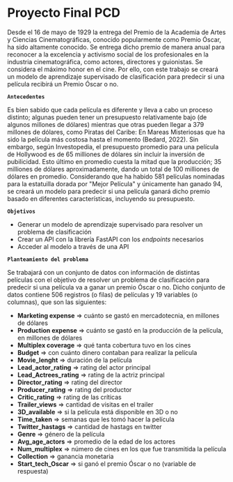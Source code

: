 # Proyecto Final PCD
Desde el 16 de mayo de 1929 la entrega del Premio de la Academia de Artes y Ciencias Cinematográficas, conocido popularmente como Premio Óscar, ha sido altamente conocido. Se entrega dicho premio de manera anual para reconocer a la excelencia y activismo social de los profesionales en la industria cinematográfica, como actores, directores y guionistas. Se considera el máximo honor en el cine. Por ello, con este trabajo se creará un modelo de aprendizaje supervisado de clasificación para predecir si una película recibirá un Premio Óscar o no.


**`Antecedentes`**

Es bien sabido que cada película es diferente y lleva a cabo un proceso distinto; algunas pueden tener un presupuesto relativamente bajo (de algunos millones de dólares) mientras que otras pueden llegar a $379$ millones de dólares, como Piratas del Caribe: En Mareas Misteriosas que ha sido la película más costosa hasta el momento (Bedard, 2022). Sin embargo, según Investopedia, el presupuesto promedio para una película de Hollywood es de $65$ milliones de dólares sin incluir la inversión de pubilicidad. Esto último en promedio cuesta la mitad que la producción; $35$ milliones de dólares aproximadamente, dando un total de $100$ milliones de dólares en promedio. Considerando que ha habido $581$ películas nominadas para la estatuilla dorada por "Mejor Película" y únicamente han ganado $94$, se creará un modelo para predecir si una película ganará dicho premio basado en diferentes características, incluyendo su presupuesto.

**`Objetivos`**
+ Generar un modelo de aprendizaje supervisado para resolver un problema de clasificación
+ Crear un API con la librería FastAPI con los *endpoints* necesarios
+ Acceder al modelo a través de una API

**`Planteamiento del problema`**

Se trabajará con un conjunto de datos con información de distintas películas con el objetivo de resolver un problema de clasificación para predecir si una película va a ganar un premio Óscar o no. Dicho conjunto de datos contiene $506$ registros (o filas) de películas y $19$ variables (o columnas), que son las siguientes:
+ **Marketing expense** $\Rightarrow$ cuánto se gastó en mercadotecnia, en millones de dólares
+ **Production expense** $\Rightarrow$ cuánto se gastó en la producción de la película, en millones de dólares
+ **Multiplex coverage** $\Rightarrow$ qué tanta cobertura tuvo en los cines
+ **Budget** $\Rightarrow$ con cuánto dinero contaban para realizar la película
+ **Movie_lenght** $\Rightarrow$ duración de la película
+ **Lead_actor_rating** $\Rightarrow$ rating del actor principal
+ **Lead_Actrees_rating** $\Rightarrow$ rating de la actriz principal
+ **Director_rating** $\Rightarrow$ rating del director
+ **Producer_rating** $\Rightarrow$ rating del productor
+ **Critic_rating** $\Rightarrow$ rating de las críticas
+ **Trailer_views** $\Rightarrow$ cantidad de visitas en el trailer
+ **3D_available** $\Rightarrow$ si la película está disponible en 3D o no
+ **Time_taken** $\Rightarrow$ semanas que les tomó hacer la película
+ **Twitter_hastags** $\Rightarrow$ cantidad de hastags en twitter
+ **Genre** $\Rightarrow$ género de la película
+ **Avg_age_actors** $\Rightarrow$ promedio de la edad de los actores
+ **Num_multiplex** $\Rightarrow$ número de cines en los que fue transmitida la película
+ **Collection** $\Rightarrow$ ganancia monetaria
+ **Start_tech_Oscar** $\Rightarrow$ si ganó el premio Óscar o no (variable de respuesta)
